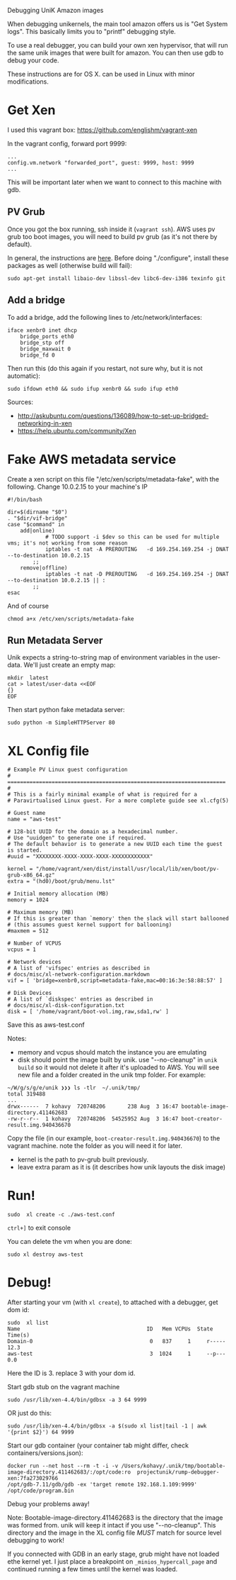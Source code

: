 Debugging UniK Amazon images

When debugging unikernels, the main tool amazon offers us is "Get System logs". This basically limits you to "printf" debugging style.

To use a real debugger, you can build your own xen hypervisor, that will run the same unik images that were built for amazon. 
You can then use gdb to debug your code.

These instructions are for OS X. can be used in Linux with minor modifications.

# Get Xen

I used this vagrant box: https://github.com/englishm/vagrant-xen

In the vagrant config, forward port 9999:
```
...
config.vm.network "forwarded_port", guest: 9999, host: 9999
...

```

This will be important later when we want to connect to this machine with gdb.

## PV Grub
Once you got the box running, ssh inside it (```vagrant ssh```). 
AWS uses pv grub too boot images, you will need to build pv grub (as it's not there by default).

In general, the instructions are [here](http://wiki.xen.org/wiki/PvGrub
). Before doing "./configure", install these packages as well (otherwise build will fail):

```
sudo apt-get install libaio-dev libssl-dev libc6-dev-i386 texinfo git
```

## Add a bridge

To add a bridge, add the following lines to /etc/network/interfaces:
```
iface xenbr0 inet dhcp
    bridge_ports eth0
    bridge_stp off
    bridge_maxwait 0
    bridge_fd 0
```

Then run this (do this again if you restart, not sure why, but it is not automatic):

```
sudo ifdown eth0 && sudo ifup xenbr0 && sudo ifup eth0
```

Sources:
- http://askubuntu.com/questions/136089/how-to-set-up-bridged-networking-in-xen
- https://help.ubuntu.com/community/Xen



# Fake AWS metadata service

Create a xen script on this file "/etc/xen/scripts/metadata-fake", with the following. 
Change 10.0.2.15 to your machine's IP

```
#!/bin/bash

dir=$(dirname "$0")
. "$dir/vif-bridge"
case "$command" in
    add|online) 
            # TODO support -i $dev so this can be used for multiple vms; it's not working from some reason
            iptables -t nat -A PREROUTING   -d 169.254.169.254 -j DNAT --to-destination 10.0.2.15 
        ;;
    remove|offline)
            iptables -t nat -D PREROUTING   -d 169.254.169.254 -j DNAT --to-destination 10.0.2.15 || : 
        ;;
esac
```

And of course

```chmod a+x /etc/xen/scripts/metadata-fake```

## Run Metadata Server

Unik expects a string-to-string map of environment variables in the user-data.
We'll just create an empty map:

```
mkdir  latest
cat > latest/user-data <<EOF
{}
EOF
```

Then start python fake metadata server:
```
sudo python -m SimpleHTTPServer 80
```

# XL Config file


```
# Example PV Linux guest configuration
# =====================================================================
#
# This is a fairly minimal example of what is required for a
# Paravirtualised Linux guest. For a more complete guide see xl.cfg(5)

# Guest name
name = "aws-test"

# 128-bit UUID for the domain as a hexadecimal number.
# Use "uuidgen" to generate one if required.
# The default behavior is to generate a new UUID each time the guest is started.
#uuid = "XXXXXXXX-XXXX-XXXX-XXXX-XXXXXXXXXXXX"

kernel = "/home/vagrant/xen/dist/install/usr/local/lib/xen/boot/pv-grub-x86_64.gz"
extra = "(hd0)/boot/grub/menu.lst"

# Initial memory allocation (MB)
memory = 1024

# Maximum memory (MB)
# If this is greater than `memory' then the slack will start ballooned
# (this assumes guest kernel support for ballooning)
#maxmem = 512

# Number of VCPUS
vcpus = 1

# Network devices
# A list of 'vifspec' entries as described in
# docs/misc/xl-network-configuration.markdown
vif = [ 'bridge=xenbr0,script=metadata-fake,mac=00:16:3e:58:88:57' ]

# Disk Devices
# A list of `diskspec' entries as described in
# docs/misc/xl-disk-configuration.txt
disk = [ '/home/vagrant/boot-vol.img,raw,sda1,rw' ]
```

Save this as aws-test.conf

Notes:
- memory and vcpus should match the instance you are emulating
- disk should point the image built by unik. use "--no-cleanup" in `unik build` so it would not delete it after it's uploaded to AWS. 
You will see new file and a folder created in the unik tmp folder. For example:
```
~/W/g/s/g/e/unik ❯❯❯ ls -tlr  ~/.unik/tmp/
total 319488
...
drwx------  7 kohavy  720748206       238 Aug  3 16:47 bootable-image-directory.411462683
-rw-r--r--  1 kohavy  720748206  54525952 Aug  3 16:47 boot-creator-result.img.940436670
```
Copy the file (in our example, `boot-creator-result.img.940436670`) to the vagrant machine. note the folder as you will need it for later.
- kernel is the path to pv-grub built previously.
- leave extra param as it is (it describes how unik layouts the disk image)

# Run! 

```
sudo  xl create -c ./aws-test.conf
```

`ctrl+]` to exit console

You can delete the vm when you are done:
```
sudo xl destroy aws-test
```

# Debug! 
After starting your vm (with `xl create`), to attached with a debugger,  get dom id:

```
sudo  xl list
Name                                        ID   Mem VCPUs	State	Time(s)
Domain-0                                     0   837     1     r-----      12.3
aws-test                                     3  1024     1     --p---       0.0
```

Here the ID is 3. replace 3 with your dom id.

Start gdb stub on the vagrant machine
```
sudo /usr/lib/xen-4.4/bin/gdbsx -a 3 64 9999
```
OR just do this:
```
sudo /usr/lib/xen-4.4/bin/gdbsx -a $(sudo xl list|tail -1 | awk '{print $2}') 64 9999
```


Start our gdb container (your container tab might differ, check containers/versions.json):
```
docker run --net host --rm -t -i -v /Users/kohavy/.unik/tmp/bootable-image-directory.411462683/:/opt/code:ro  projectunik/rump-debugger-xen:7fa273029766
/opt/gdb-7.11/gdb/gdb -ex 'target remote 192.168.1.109:9999' /opt/code/program.bin
```

Debug your problems away!

Note: Bootable-image-directory.411462683 is the directory that the image was formed from. unik will keep it intact if you use "--no-cleanup".
This directory and the image in the XL config file *MUST* match for source level debugging to work!


If you connected with GDB in an early stage, grub might have not loaded ethe kernel yet.
I just place a breakpoint on ```_minios_hypercall_page``` and continued running a few times until the kernel was loaded.
